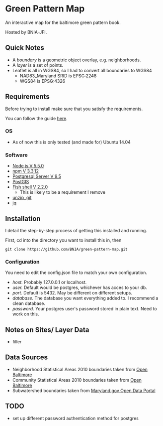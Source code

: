 # Green Pattern Map

An interactive map for the baltimore green pattern book.

Hosted by BNIA-JFI.

## Quick Notes

- A *boundary* is a geometric object overlay, e.g. neighborhoods.
- A *layer* is a set of points.
- Leaflet is all in WGS84, so I had to convert all boundaries
 to WGS84
  - NAD83_Maryland SRID is EPSG:2248
  - WGS84 is EPSG:4326

## Requirements

Before trying to install make sure that you satisfy the requirements.

You can follow the guide [here](https://github.com/BNIA/green-pattern-map/wiki/Requirements).

### OS

- As of now this is only tested (and made for) Ubuntu 14.04

### Software

- [Node.js V 5.5.0](https://github.com/BNIA/green-pattern-map/wiki/Requirements#nodejs-and-npm)
- [npm V 3.3.12](https://github.com/BNIA/green-pattern-map/wiki/Requirements#nodejs-and-npm)
- [Postgresql Server V 9.5](https://github.com/BNIA/green-pattern-map/wiki/Requirements#postgres)
- [PostGIS](https://github.com/BNIA/green-pattern-map/wiki/Requirements#postgis)
- [Fish shell V 2.2.0](https://github.com/BNIA/green-pattern-map/wiki/Requirements#fish-shell)
  - This is likely to be a requirement I remove
- [unzip, git](https://github.com/BNIA/green-pattern-map/wiki/Requirements#others)
- [jq](https://github.com/BNIA/green-pattern-map/wiki/Requirements#jq)

## Installation

I detail the step-by-step process of getting this installed and running.

First, cd into the directory you want to install this in, then

```
git clone https://github.com/BNIA/green-pattern-map.git
```

### Configuration

You need to edit the config.json file to match your own configuration.

- *host.* Probably 127.0.0.1 or localhost.
- *user.* Default would be postgres, whichever has acces to your db.
- *port.* Default is 5432. May be different on different setups.
- *database.* The database you want everything added to.
 I recommend a clean database.
- *password.* Your postgres user's password stored in plain text.
 Need to work on this.

## Notes on Sites/ Layer Data

- filler

## Data Sources

- Neighborhood Statistical Areas 2010 boundaries taken from [Open Baltimore](https://data.baltimorecity.gov/Neighborhoods/Neighborhoods/5cni-ybar)
- Community Statistical Areas 2010 boundaries taken from [Open Baltimore](https://data.baltimorecity.gov/Neighborhoods/Community-Statistical-Areas-Shape/uga5-5yms)
- Subwatershed boundaries taken from [Maryland.gov Open Data Portal](https://data.maryland.gov/Energy-and-Environment/Maryland-s-8-Digit-Sub-Watersheds/e9j9-vuxg)

## TODO

- set up different password authentication method for postgres
